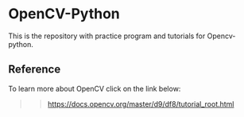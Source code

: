 # OpenCV-Python
This is the repository with practice program and tutorials for Opencv-python.

## Reference
To learn more about OpenCV click on the link below:
>>https://docs.opencv.org/master/d9/df8/tutorial_root.html

